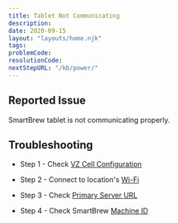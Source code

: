```yaml
---
title: Tablet Not Communicating
description:
date: 2020-09-15
layout: "layouts/home.njk"
tags:
problemCode:
resolutionCode:
nextStepURL: "/kb/power/"
---
```

## Reported Issue

SmartBrew tablet is not communicating properly.

## Troubleshooting

- Step 1 - Check [VZ Cell Configuration](/kb/power/no-vz-cell-data/)

- Step 2 - Connect to location's [Wi-Fi](/kb/power/connect-wifi/)

- Step 3 - Check [Primary Server URL](/kb/config/check-primary-server/)

- Step 4  - Check SmartBrew [Machine ID](/kb/config/check-machine-id/)
